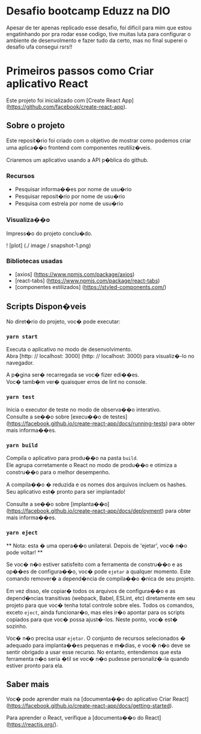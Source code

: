 # Desafio bootcamp Eduzz na DIO

Apesar de ter apenas replicado esse desafio, foi dificil para mim que estou engatinhando por pra rodar esse codigo, tive muitas luta para configurar o ambiente de desenvolmento e fazer tudo da certo, mas no final superei o desafio ufa consegui rsrs!!

# Primeiros passos como Criar aplicativo React

Este projeto foi inicializado com [Create React App] (https://github.com/facebook/create-react-app).

## Sobre o projeto

Este reposit�rio foi criado com o objetivo de mostrar como podemos criar uma aplica��o frontend com componentes reutiliz�veis.

Criaremos um aplicativo usando a API p�blica do github.

### Recursos

- Pesquisar informa��es por nome de usu�rio
- Pesquisar reposit�rio por nome de usu�rio
- Pesquisa com estrela por nome de usu�rio

### Visualiza��o

Impress�o do projeto conclu�do.

! [plot] (./ image / snapshot-1.png)

### Bibliotecas usadas

- [axios] (https://www.npmjs.com/package/axios)
- [react-tabs] (https://www.npmjs.com/package/react-tabs)
- [componentes estilizados] (https://styled-components.com/)

## Scripts Dispon�veis

No diret�rio do projeto, voc� pode executar:

### `yarn start`

Executa o aplicativo no modo de desenvolvimento. \
Abra [http: // localhost: 3000] (http: // localhost: 3000) para visualiz�-lo no navegador.

A p�gina ser� recarregada se voc� fizer edi��es. \
Voc� tamb�m ver� quaisquer erros de lint no console.

### `yarn test`

Inicia o executor de teste no modo de observa��o interativo. \
Consulte a se��o sobre [execu��o de testes] (https://facebook.github.io/create-react-app/docs/running-tests) para obter mais informa��es.

### `yarn build`

Compila o aplicativo para produ��o na pasta `build`. \
Ele agrupa corretamente o React no modo de produ��o e otimiza a constru��o para o melhor desempenho.

A compila��o � reduzida e os nomes dos arquivos incluem os hashes. \
Seu aplicativo est� pronto para ser implantado!

Consulte a se��o sobre [implanta��o] (https://facebook.github.io/create-react-app/docs/deployment) para obter mais informa��es.

### `yarn eject`

** Nota: esta � uma opera��o unilateral. Depois de 'ejetar', voc� n�o pode voltar! **

Se voc� n�o estiver satisfeito com a ferramenta de constru��o e as op��es de configura��o, voc� pode `ejetar` a qualquer momento. Este comando remover� a depend�ncia de compila��o �nica de seu projeto.

Em vez disso, ele copiar� todos os arquivos de configura��o e as depend�ncias transitivas (webpack, Babel, ESLint, etc) diretamente em seu projeto para que voc� tenha total controle sobre eles. Todos os comandos, exceto `eject`, ainda funcionar�o, mas eles ir�o apontar para os scripts copiados para que voc� possa ajust�-los. Neste ponto, voc� est� sozinho.

Voc� n�o precisa usar `ejetar`. O conjunto de recursos selecionados � adequado para implanta��es pequenas e m�dias, e voc� n�o deve se sentir obrigado a usar esse recurso. No entanto, entendemos que esta ferramenta n�o seria �til se voc� n�o pudesse personaliz�-la quando estiver pronto para ela.

## Saber mais

Voc� pode aprender mais na [documenta��o do aplicativo Criar React] (https://facebook.github.io/create-react-app/docs/getting-started).

Para aprender o React, verifique a [documenta��o do React] (https://reactjs.org/).

